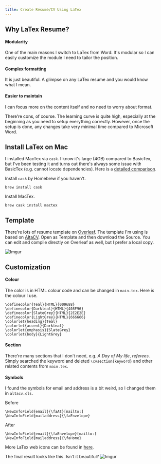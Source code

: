 ```yaml
---
title: Create Résumé/CV Using LaTex
---
```


## Why LaTex Resume?

#### Modularity
One of the main reasons I switch to LaTex from Word. It's modular so I can easily customize the module I need to tailor the position.

#### Complex formatting
It is just beautiful. A glimpse on any LaTex resume and you would know what I mean.

#### Easier to maintain
I can focus more on the content itself and no need to worry about format.

There're cons, of course. The learning curve is quite high, especially at the beginning as you need to setup everything correctly. However, once the setup is done, any changes take very minimal time compared to Microsoft Word.

## Install LaTex on Mac

I installed MacTex via `cask`. I know it's large (4GB) compared to BasicTex, but I've been testing it and turns out there's always some issue with BasicTex (e.g. cannot locate dependencies). Here is a [detailed comparison](https://sourabhbajaj.com/mac-setup/LaTeX/).

Install `cask` by Homebrew if you haven't.
```
brew install cask
```

Install MacTex.
```shell
brew cask install mactex
```

## Template

There're lots of resume template on [Overleaf](https://www.overleaf.com/). The template I'm using is based on [AltaCV](https://www.overleaf.com/latex/templates/altacv-template/trgqjpwnmtgv). Open as Template and then download the Source. You can edit and compile directly on Overleaf as well, but I prefer a local copy.

![Imgur](https://i.imgur.com/3JxGjcb.png)

## Customization

#### Colour
The color is in HTML colour code and can be changed in `main.tex`.
Here is the colour I use.
```
\definecolor{Teal}{HTML}{009688}
\definecolor{Darkteal}{HTML}{408F96}
\definecolor{SlateGrey}{HTML}{2E2E2E}
\definecolor{LightGrey}{HTML}{666666}
\colorlet{heading}{Teal}
\colorlet{accent}{Darkteal}
\colorlet{emphasis}{SlateGrey}
\colorlet{body}{LightGrey}
```

#### Section
There're many sections that I don't need, e.g. *A Day of My life*, *referees*. Simply searched the keyword and deleted `\cvsection{keyword}` and other related contents from `main.tex`.

#### Symbols

I found the symbols for email and address is a bit weird, so I changed them in `altacv.cls`.

Before
```
\NewInfoField{email}{\faAt}[mailto:]
\NewInfoField{mailaddress}{\faEnvelope}
```
After
```
\NewInfoField{email}{\faEnvelope}[mailto:]
\NewInfoField{mailaddress}{\faHome}
```

More LaTex web icons can be found in [here](http://texdoc.net/texmf-dist/doc/fonts/fontawesome/fontawesome.pdf).

The final result looks like this. Isn't it beautiful?
![Imgur](https://i.imgur.com/kWSrvDb.png)
